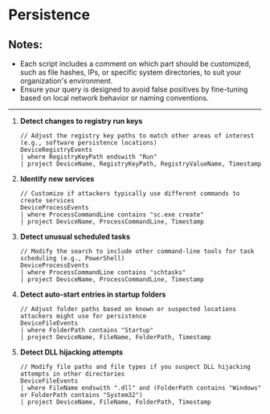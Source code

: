 # Persistence

## Notes:
- Each script includes a comment on which part should be customized, such as file hashes, IPs, or specific system directories, to suit your organization's environment.
- Ensure your query is designed to avoid false positives by fine-tuning based on local network behavior or naming conventions.

---

1. **Detect changes to registry run keys**
   ```kql
   // Adjust the registry key paths to match other areas of interest (e.g., software persistence locations)
   DeviceRegistryEvents
   | where RegistryKeyPath endswith "Run"
   | project DeviceName, RegistryKeyPath, RegistryValueName, Timestamp
   ```

2. **Identify new services**
   ```kql
   // Customize if attackers typically use different commands to create services
   DeviceProcessEvents
   | where ProcessCommandLine contains "sc.exe create"
   | project DeviceName, ProcessCommandLine, Timestamp
   ```

3. **Detect unusual scheduled tasks**
   ```kql
   // Modify the search to include other command-line tools for task scheduling (e.g., PowerShell)
   DeviceProcessEvents
   | where ProcessCommandLine contains "schtasks"
   | project DeviceName, ProcessCommandLine, Timestamp
   ```

4. **Detect auto-start entries in startup folders**
   ```kql
   // Adjust folder paths based on known or suspected locations attackers might use for persistence
   DeviceFileEvents
   | where FolderPath contains "Startup"
   | project DeviceName, FileName, FolderPath, Timestamp
   ```

5. **Detect DLL hijacking attempts**
   ```kql
   // Modify file paths and file types if you suspect DLL hijacking attempts in other directories
   DeviceFileEvents
   | where FileName endswith ".dll" and (FolderPath contains "Windows" or FolderPath contains "System32")
   | project DeviceName, FileName, FolderPath, Timestamp
   ```
